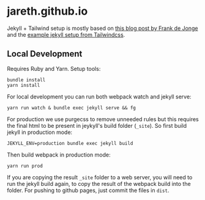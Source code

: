 jareth.github.io
================

Jekyll + Tailwind setup is mostly based on [this blog post by Frank de Jonge][1] and the [example jekyll setup from Tailwindcss][2].

[1]: https://blog.frankdejonge.nl/setting-up-docs-with-tailwind-css-and-github-pages/ "Setting up docs with Tailwind CSS & GitHub Pages"
[2]: https://github.com/tailwindcss/setup-examples/tree/master/examples/jekyll "Jekyll with Tailwind"

Local Development
-----------------

Requires Ruby and Yarn. Setup tools:

    bundle install
    yarn install
    
 For local development you can run both webpack watch and jekyll serve:
 
    yarn run watch & bundle exec jekyll serve && fg
    
For production we use purgecss to remove unneeded rules but this requires the final html to be present in jeykyll's 
build folder (`_site`). So first build jekyll in production mode:

    JEKYLL_ENV=production bundle exec jekyll build

Then build webpack in production mode:

    yarn run prod
     
If you are copying the result `_site` folder to a web server, you will need to run the jekyll build again, to copy the 
result of the webpack build into the folder. For pushing to github pages, just commit the files in `dist`.